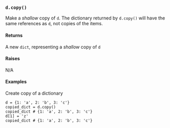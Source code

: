 ### `d.copy()`

Make a *shallow* copy of `d`. The dictionary returned by `d.copy()` will have
the same references as `d`, not copies of the items.

#### Returns

A new `dict`, representing a *shallow* copy of `d`

#### Raises

N/A

#### Examples

Create copy of a dictionary

~~~~{.py}
d = {1: 'a', 2: 'b', 3: 'c'}
copied_dict = d.copy()
copied_dict # {1: 'a', 2: 'b', 3: 'c'}
d[1] = 'z'
copied_dict # {1: 'a', 2: 'b', 3: 'c'}
~~~~
